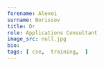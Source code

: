 ```yaml
---
forename: Alexei
surname: Borissov
title: Dr
role: Applications Consultant
image_src: null.jpg
bio: 
tags: [ cse,  training,  ] 
---
```

